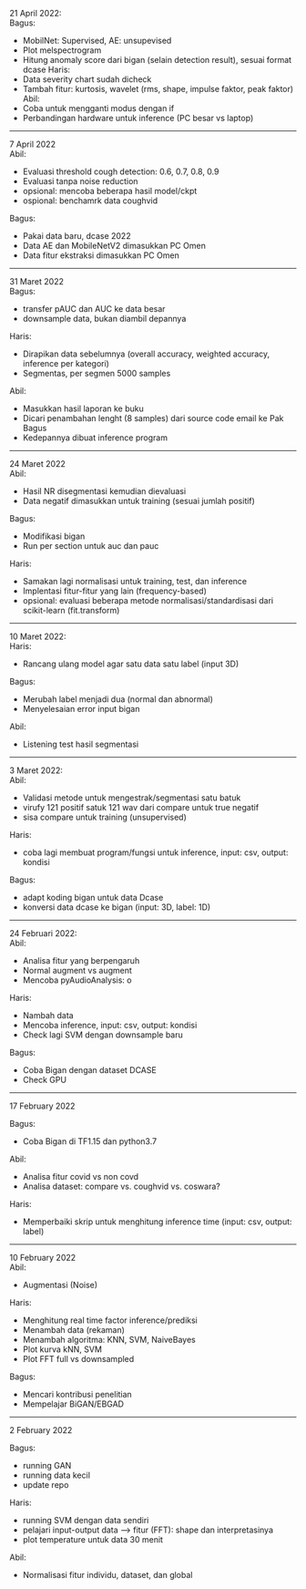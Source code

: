 21 April 2022:  
Bagus:  
 - MobilNet: Supervised, AE: unsupevised
 - Plot melspectrogram
 - Hitung anomaly score dari bigan (selain detection result), sesuai format dcase
Haris: 
 - Data severity chart sudah dicheck
 - Tambah fitur: kurtosis, wavelet (rms, shape, impulse faktor, peak faktor)
Abil:  
 - Coba untuk mengganti modus dengan if 
 - Perbandingan hardware untuk inference (PC besar vs laptop)

---
7 April 2022  
Abil:  
 - Evaluasi threshold cough detection: 0.6, 0.7, 0.8, 0.9
 - Evaluasi tanpa noise reduction
 - opsional: mencoba beberapa hasil model/ckpt
 - ospional: benchamrk data coughvid

Bagus:  
- Pakai data baru, dcase 2022
- Data AE dan MobileNetV2 dimasukkan PC Omen
- Data fitur ekstraksi dimasukkan PC Omen


---  
31 Maret 2022  
Bagus:  
 - transfer pAUC dan AUC ke data besar
 - downsample data, bukan diambil depannya
 
Haris:  
 - Dirapikan data sebelumnya (overall accuracy, weighted accuracy, inference per kategori)
 - Segmentas, per segmen 5000 samples

Abil: 
 - Masukkan hasil laporan ke buku
 - Dicari penambahan lenght (8 samples) dari source code email ke Pak Bagus  
 - Kedepannya dibuat inference program

---  
24 Maret 2022  
Abil:  
 - Hasil NR disegmentasi kemudian dievaluasi
 - Data negatif dimasukkan untuk training (sesuai jumlah positif) 


Bagus: 
 - Modifikasi bigan 
 - Run per section untuk auc dan pauc
 

Haris:  
 - Samakan lagi normalisasi untuk training, test, dan inference
 - Implentasi fitur-fitur yang lain (frequency-based)
 - opsional: evaluasi beberapa metode normalisasi/standardisasi dari scikit-learn (fit.transform)
 
---  
10 Maret 2022:  
Haris: 
 - Rancang ulang model agar satu data satu label (input 3D)

Bagus:
- Merubah label menjadi dua (normal dan abnormal)
- Menyelesaian error input bigan

Abil:
- Listening test hasil segmentasi

---  
3 Maret 2022:  
Abil:  
 - Validasi metode untuk mengestrak/segmentasi satu batuk
 - virufy 121 positif satuk 121 wav dari compare untuk true negatif
 - sisa compare untuk training (unsupervised)

Haris:  
 - coba lagi membuat program/fungsi untuk inference, input: csv, output: kondisi
 
 Bagus: 
 - adapt koding bigan untuk data Dcase
 - konversi data dcase ke bigan (input: 3D, label: 1D)

--- 
24 Februari 2022:  
Abil:  
 - Analisa fitur yang berpengaruh
 - Normal augment vs augment
 - Mencoba pyAudioAnalysis: o

Haris:  
 - Nambah data
 - Mencoba inference, input: csv, output: kondisi
 - Check lagi SVM dengan downsample baru
 
Bagus:  
 - Coba Bigan dengan dataset DCASE
 - Check GPU


--- 
17 February 2022  

Bagus:  
 - Coba Bigan di TF1.15 dan python3.7

Abil:  
- Analisa fitur covid vs non covd
- Analisa dataset: compare vs. coughvid vs. coswara?

Haris:  
- Memperbaiki skrip untuk menghitung inference time (input: csv, output: label)

---  
10 February 2022  
Abil:
- Augmentasi (Noise)


Haris:
- Menghitung real time factor inference/prediksi
- Menambah data (rekaman)
- Menambah algoritma: KNN, SVM, NaiveBayes
- Plot kurva kNN, SVM
- Plot FFT full vs downsampled


Bagus:
- Mencari kontribusi penelitian
- Mempelajar BiGAN/EBGAD

---
2 February 2022

Bagus:  
- running GAN  
- running data kecil  
- update repo  

Haris:  
- running SVM dengan data sendiri
- pelajari input-output data --> fitur (FFT): shape dan interpretasinya  
- plot temperature untuk data 30 menit 

Abil:  
- Normalisasi fitur individu, dataset, dan global  
